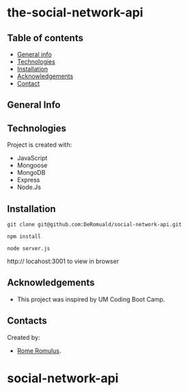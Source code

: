 # the-social-network-api

## Table of contents
* [General info](#general-info)
* [Technologies](#technologies)
* [Installation](#installation)
* [Acknowledgements](#acknowledgements)
* [Contact](#contact)



## General Info


## Technologies
Project is created with:
- JavaScript
- Mongoose
- MongoDB
- Express
- Node.Js

## Installation

``` terminal
git clone git@github.com:DeRomuald/social-network-api.git

npm install

node server.js
```
 http:// locahost:3001 to view in browser

## Acknowledgements
- This project was inspired by UM Coding Boot Camp.

## Contacts
Created by:
- [Rome Romulus](https://github.com/DeRomuald).
# social-network-api